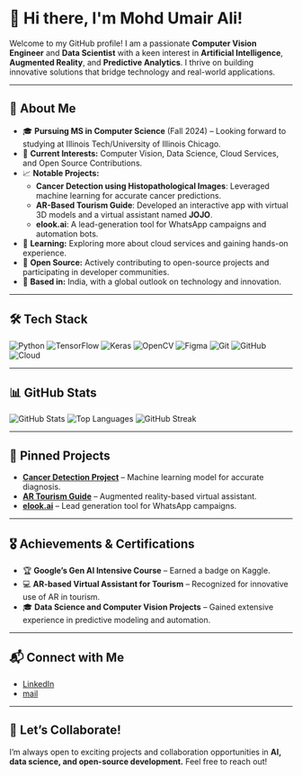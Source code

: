 # 👋 Hi there, I'm Mohd Umair Ali!

Welcome to my GitHub profile! I am a passionate **Computer Vision Engineer** and **Data Scientist** with a keen interest in **Artificial Intelligence**, **Augmented Reality**, and **Predictive Analytics**. I thrive on building innovative solutions that bridge technology and real-world applications.

---

## 🌟 About Me

- 🎓 **Pursuing MS in Computer Science** (Fall 2024) – Looking forward to studying at Illinois Tech/University of Illinois Chicago.
- 💼 **Current Interests:** Computer Vision, Data Science, Cloud Services, and Open Source Contributions.
- 📈 **Notable Projects:** 
  - **Cancer Detection using Histopathological Images**: Leveraged machine learning for accurate cancer predictions.
  - **AR-Based Tourism Guide**: Developed an interactive app with virtual 3D models and a virtual assistant named **JOJO**.
  - **elook.ai**: A lead-generation tool for WhatsApp campaigns and automation bots.
- 🌱 **Learning:** Exploring more about cloud services and gaining hands-on experience.
- 🎯 **Open Source:** Actively contributing to open-source projects and participating in developer communities.
- 📍 **Based in:** India, with a global outlook on technology and innovation.

---

## 🛠️ Tech Stack

![Python](https://img.shields.io/badge/Python-3776AB?style=for-the-badge&logo=python&logoColor=white)
![TensorFlow](https://img.shields.io/badge/TensorFlow-FF6F00?style=for-the-badge&logo=tensorflow&logoColor=white)
![Keras](https://img.shields.io/badge/Keras-D00000?style=for-the-badge&logo=keras&logoColor=white)
![OpenCV](https://img.shields.io/badge/OpenCV-5C3EE8?style=for-the-badge&logo=opencv&logoColor=white)
![Figma](https://img.shields.io/badge/Figma-F24E1E?style=for-the-badge&logo=figma&logoColor=white)
![Git](https://img.shields.io/badge/Git-F05032?style=for-the-badge&logo=git&logoColor=white)
![GitHub](https://img.shields.io/badge/GitHub-181717?style=for-the-badge&logo=github&logoColor=white)
![Cloud](https://img.shields.io/badge/Cloud-4285F4?style=for-the-badge&logo=google-cloud&logoColor=white)

---

## 📊 GitHub Stats

![GitHub Stats](https://github-readme-stats.vercel.app/api?username=mohd-umair-ali&show_icons=true&theme=radical)
![Top Languages](https://github-readme-stats.vercel.app/api/top-langs/?username=mohd-umair-ali&layout=compact&theme=radical)
![GitHub Streak](https://github-readme-streak-stats.herokuapp.com/?user=mohd-umair-ali&theme=radical)

---

## 📂 Pinned Projects

- **[Cancer Detection Project](https://github.com/mohd-umair-ali/cancer-detection)** – Machine learning model for accurate diagnosis.
- **[AR Tourism Guide](https://github.com/mohd-umair-ali/ar-tourism-guide)** – Augmented reality-based virtual assistant.
- **[elook.ai](https://github.com/mohd-umair-ali/elook-ai)** – Lead generation tool for WhatsApp campaigns.

---

## 🎖️ Achievements & Certifications

- 🏆 **Google’s Gen AI Intensive Course** – Earned a badge on Kaggle.
- 💻 **AR-based Virtual Assistant for Tourism** – Recognized for innovative use of AR in tourism.
- 🎓 **Data Science and Computer Vision Projects** – Gained extensive experience in predictive modeling and automation.

---

## 📬 Connect with Me

- [LinkedIn](https://www.linkedin.com/in/connect-with-umair/)  
- [mail](umairs3031@gmail.com)

---

## 🚀 Let’s Collaborate!

I’m always open to exciting projects and collaboration opportunities in **AI, data science, and open-source development.** Feel free to reach out!

